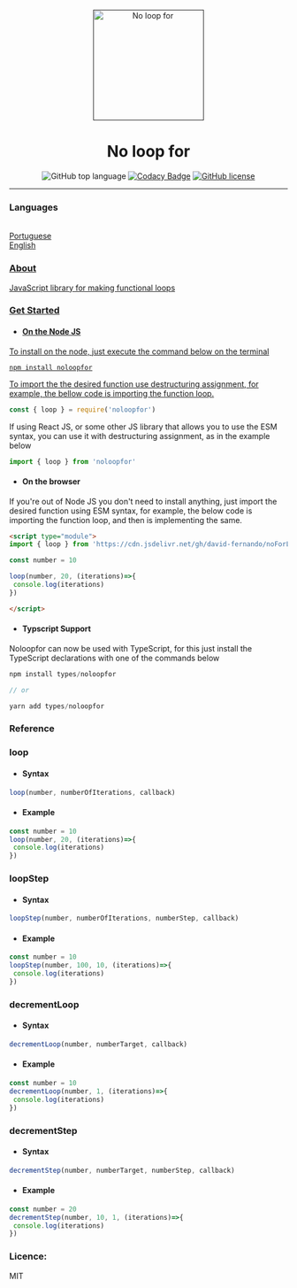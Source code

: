<p align="center">
  <a href="" rel="noopener">
 <img width=200px height=200px src="https://images2.imgbox.com/23/40/erCGj2jK_o.png" alt="No loop for"></a>
</p>

<h1 align="center">No loop for</h1>

<div align="center">
  
![GitHub top language](https://img.shields.io/github/languages/top/david-fernando/noLoopFor) [![Codacy Badge](https://app.codacy.com/project/badge/Grade/f39ced0748b84cf181d948c33dd510e2)](https://www.codacy.com/manual/david-fernando/noLoopFor?utm_source=github.com&amp;utm_medium=referral&amp;utm_content=david-fernando/noLoopFor&amp;utm_campaign=Badge_Grade) [![GitHub license](https://img.shields.io/github/license/david-fernando/noLoopFor)](https://github.com/david-fernando/noLoopFor/blob/master/LICENSE)

</li>
</div>

---


### Languages
<ul style="display:inline; list-style-type:none">
  <li style="list-style-type:none"><a href="https://github.com/david-fernando/noLoopFor/blob/master/LEIAME.md">Portuguese</li>
  <li style="list-style-type:none"><a href="#">English</li>
</ul>

### About
JavaScript library for making functional loops

### Get Started

  - <h4>On the Node JS</h4>
  To install on the node, just execute the command below on the terminal
  ```
  npm install noloopfor
  ```
  To import the the desired function use destructuring assignment, for example, the bellow code is importing the function loop.
  ```javascript
  const { loop } = require('noloopfor')
  ```
  If using React JS, or some other JS library that allows you to use the ESM syntax, you can use it with destructuring assignment, as in the example below
  ```javascript
  import { loop } from 'noloopfor'
  ```
 - <h4>On the browser</h4>
  If you're out of Node JS you don't need to install anything, just import the desired function using ESM syntax, for example, the below code is importing the function loop, and then is implementing the same.
  
  ```html
  <script type="module">
  import { loop } from 'https://cdn.jsdelivr.net/gh/david-fernando/noForLoop/dist/noforloop.js'

  const number = 10

  loop(number, 20, (iterations)=>{
   console.log(iterations)
  })

  </script>
  ```

  - <h4>Typscript Support</h4>
  Noloopfor can now be used with TypeScript, for this just install the TypeScript declarations with one of the commands below
  ```javascript
  npm install types/noloopfor

  // or

  yarn add types/noloopfor

  ```
### Reference

### loop
   - <h4>Syntax</h4>
  ```javascript
  loop(number, numberOfIterations, callback)
  ```
  - <h4>Example</h4>
  ```javascript
  const number = 10
  loop(number, 20, (iterations)=>{
   console.log(iterations)
  })
  ```
### loopStep
   - <h4>Syntax</h4>
  ```javascript
  loopStep(number, numberOfIterations, numberStep, callback)
  ```
  - <h4>Example</h4>
  ```javascript
  const number = 10
  loopStep(number, 100, 10, (iterations)=>{
   console.log(iterations)
  })
  ```
  

### decrementLoop
   - <h4>Syntax</h4>
  ```javascript
  decrementLoop(number, numberTarget, callback)
  ```
  - <h4>Example</h4>
  ```javascript
  const number = 10
  decrementLoop(number, 1, (iterations)=>{
   console.log(iterations)
  })
  ```
  
### decrementStep
   - <h4>Syntax</h4>
  ```javascript
  decrementStep(number, numberTarget, numberStep, callback)
  ```
  - <h4>Example</h4>
  ```javascript
  const number = 20
  decrementStep(number, 10, 1, (iterations)=>{
   console.log(iterations)
  })
  ```

### Licence:
MIT
